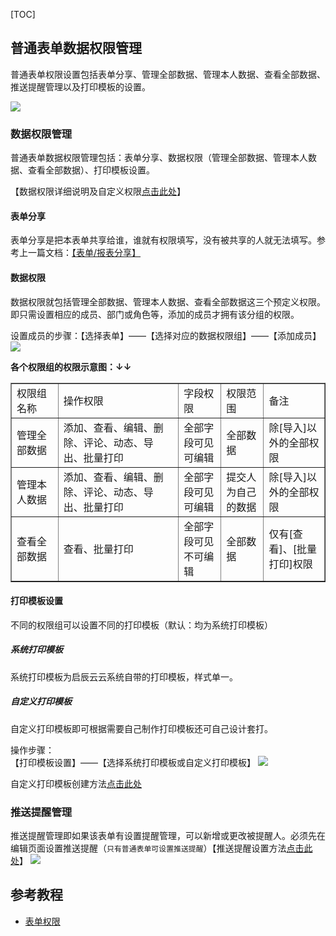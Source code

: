 [TOC]
## 普通表单数据权限管理
普通表单权限设置包括表单分享、管理全部数据、管理本人数据、查看全部数据、推送提醒管理以及打印模板的设置。

![](http://docfiles.baibaoyun.com/FpMw-ku1SbW0YsQMtZKGR2EvTnbM)

### 数据权限管理
普通表单数据权限管理包括：表单分享、数据权限（管理全部数据、管理本人数据、查看全部数据）、打印模板设置。

【数据权限详细说明及自定义权限[点击此处](https://doc.baibaoyun.com/doc/10423)】
#### 表单分享
表单分享是把本表单共享给谁，谁就有权限填写，没有被共享的人就无法填写。参考上一篇文档：[【表单/报表分享】](https://doc.baibaoyun.com/doc/10317)

#### 数据权限
数据权限就包括管理全部数据、管理本人数据、查看全部数据这三个预定义权限。即只需设置相应的成员、部门或角色等，添加的成员才拥有该分组的权限。

设置成员的步骤：【选择表单】——【选择对应的数据权限组】——【添加成员】
![](http://docfiles.baibaoyun.com/lscFMaRAyyvMzMrHeWJtbkcYQ1aH)

**各个权限组的权限示意图：↓↓**
<p>
	<table width="95%" border="1" cellpadding="2" cellspacing="1">
		<tbody>
			<tr>
				<td class="et2" height="19" width="310">
					权限组名称
				</td>
				<td class="et2" width="1039">
					操作权限
				</td>
				<td class="et2" width="263">
					字段权限
				</td>
				<td class="et2" width="263">
					权限范围
				</td>
				<td class="et2" width="335">
					备注
				</td>
			</tr>
			<tr>
				<td class="et3" height="19">
					管理全部数据
				</td>
				<td class="et3">
					添加、查看、编辑、删除、评论、动态、导出、批量打印
				</td>
				<td class="et3">
					全部字段可见可编辑
				</td>
				<td class="et3">
					全部数据
				</td>
				<td class="et3">
					除[导入]以外的全部权限
				</td>
			</tr>
			<tr>
				<td class="et3" height="19">
					管理本人数据
				</td>
				<td class="et3">
					添加、查看、编辑、删除、评论、动态、导出、批量打印
				</td>
				<td class="et3">
					全部字段可见可编辑
				</td>
				<td class="et3">
					提交人为自己的数据
				</td>
				<td class="et3">
					除[导入]以外的全部权限
				</td>
			</tr>
			<tr>
				<td class="et3" height="19">
					查看全部数据
				</td>
				<td class="et3">
					查看、批量打印
				</td>
				<td class="et3">
					全部字段可见不可编辑
				</td>
				<td class="et3">
					全部数据
				</td>
				<td class="et3">
					仅有[查看]、[批量打印]权限
				</td>
			</tr>
		</tbody>
	</table>
</p>

#### 打印模板设置
不同的权限组可以设置不同的打印模板（默认：均为系统打印模板）
##### 系统打印模板
系统打印模板为启辰云云系统自带的打印模板，样式单一。

##### 自定义打印模板
自定义打印模板即可根据需要自己制作打印模板还可自己设计套打。

操作步骤：
<br>【打印模板设置】——【选择系统打印模板或自定义打印模板】
![](http://docfiles.baibaoyun.com/lkpoahM_u9MZl-WyvvC2hL6T0oo2)

自定义打印模板创建方法[点击此处](https://doc.baibaoyun.com/doc/10175)

### 推送提醒管理
推送提醒管理即如果该表单有设置提醒管理，可以新增或更改被提醒人。必须先在编辑页面设置推送提醒（`只有普通表单可设置推送提醒`）【推送提醒设置方法[点击此处](https://doc.baibaoyun.com/doc/10146)】
![](http://docfiles.baibaoyun.com/FtPKflxWEgEI3vvtZcOVoTYBqlc7)
## 参考教程
* [表单权限](https://xue.baibaoyun.com/index/details/id/121)
